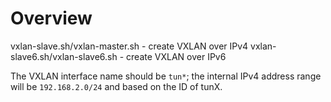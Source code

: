 # Overview
vxlan-slave.sh/vxlan-master.sh - create VXLAN over IPv4
vxlan-slave6.sh/vxlan-slave6.sh - create VXLAN over IPv6

The VXLAN interface name should be `tun*`; the internal IPv4 address range will be `192.168.2.0/24` and based on the ID of tunX.
